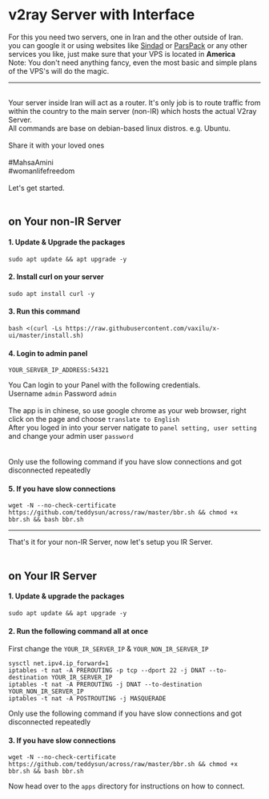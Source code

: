 # v2ray Server with Interface

For this you need two servers, one in Iran and the other outside of Iran.</br>
you can google it or using websites like [Sindad](https://sindad.com/) or [ParsPack](https://parspack.com/) or any other services you like, just make sure that your VPS is located in <strong>America</strong></br>
Note: You don't need anything fancy, even the most basic and simple plans of the VPS's will do the magic.
<hr>
</br>
Your server inside Iran will act as a router. It's only job is to route traffic from within the country to the main server (non-IR) which hosts the actual V2ray Server. </br>
All commands are base on debian-based linux distros. e.g. Ubuntu.</br></br>
Share it with your loved ones</br></br>
<bold>#MahsaAmini</bold></br>
<bold>#womanlifefreedom</bold></br></br>
Let's get started.</br></br>

## on Your non-IR Server</br>

#### 1. Update & Upgrade the packages </br>
```shell script
sudo apt update && apt upgrade -y
``` 
#### 2. Install curl on your server </br>
```shell script
sudo apt install curl -y
```
#### 3. Run this command </br>
```shell script
bash <(curl -Ls https://raw.githubusercontent.com/vaxilu/x-ui/master/install.sh)
```
#### 4. Login to admin panel </br>
```shell script
YOUR_SERVER_IP_ADDRESS:54321
```
You Can login to your Panel with the following credentials. </br>
Username `admin` Password `admin`</br></br>
The app is in chinese, so use google chrome as your web browser, right click on the page and choose `translate to English`</br>
After you loged in into your server natigate to `panel setting, user setting` and change your admin user `password`</br></br></br>
Only use the following command if you have slow connections and got disconnected repeatedly </br>
#### 5. If you have slow connections </br>
```shell script
wget -N --no-check-certificate https://github.com/teddysun/across/raw/master/bbr.sh && chmod +x bbr.sh && bash bbr.sh
```
<hr>
That's it for your non-IR Server, now let's setup you IR Server.</br></br>

## on Your IR Server</br>

#### 1. Update & upgrade the packages </br>
```shell script
sudo apt update && apt upgrade -y
``` 
#### 2. Run the following command all at once </br>
First change the `YOUR_IR_SERVER_IP` & `YOUR_NON_IR_SERVER_IP`</br>
```shell script
sysctl net.ipv4.ip_forward=1
iptables -t nat -A PREROUTING -p tcp --dport 22 -j DNAT --to-destination YOUR_IR_SERVER_IP
iptables -t nat -A PREROUTING -j DNAT --to-destination YOUR_NON_IR_SERVER_IP
iptables -t nat -A POSTROUTING -j MASQUERADE
``` 
Only use the following command if you have slow connections and got disconnected repeatedly </br>
#### 3. If you have slow connections </br>
```shell script
wget -N --no-check-certificate https://github.com/teddysun/across/raw/master/bbr.sh && chmod +x bbr.sh && bash bbr.sh
```

Now head over to the `apps` directory for instructions on how to connect.
